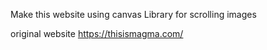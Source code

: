 Make this website using canvas Library for scrolling images

original website  https://thisismagma.com/
